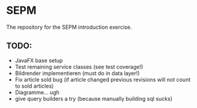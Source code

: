 # SEPM
The repository for the SEPM introduction exercise. 

## TODO:
- JavaFX base setup
- Test remaining service classes (see test coverage!)
- Bildrender implementieren (must do in data layer!)
- Fix article sold bug (if article changed previous revisions will not count to sold articles)
- Diagramme... ugh
- give query builders a try (because manually building sql sucks)
